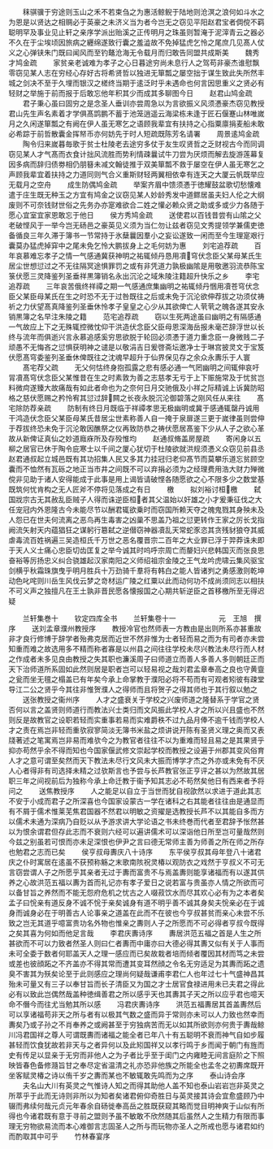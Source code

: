 <!-- { "loadSidebar": true } -->
　　秣骐骥于穷途则玉山之禾不若束刍之为惠活鲸鲵于陆地则沧溟之浪何如斗水之为恩是以贤达之相赒必于英豪之未济义当为者今岂无之窃见平阳赵君宝者倜傥不羁聪明罕及事业见止轩之亲序学派出贻溪之正传明月之珠虽则暂淹于泥滓青云之器必不久在于尘埃顷因旅病之纒绵遂致行囊之羞澁故不免掉猛虎乞怜之尾庶几见髙人仗义之心弹铗朱门既曰闻风而至钓鼇沧海无令载月而归敢告同盟共成斯美
　　魏秀才鸠金疏
　　家贫亲老诚难为孝子之心日暮途穷尚未息行人之驾苟非豪杰谁慰飘零窃见某人志在穷经心存好古将希贤哲以独进无箪瓢之屡空拙于谋生致此失所然丰城之剑决不至于久埋而银汉之槎终当期于逺泛时乎未遇命也何言因思重义之贤必有轻财之举施于前而报于后敢忘他年积其少而成其多聊图今日
　　赵君山鸠金疏
　　君子秉心虽曰固穷之是念圣人垂训亦尝周急以为言欲振义风须慿豪杰窃见教授君山先生声名素着才学俱髙鹍鹏不蓄于池笼逍遥云海梁栋未逢于匠石偃蹇山林唯嵗月之久闲遂箪瓢之有阙在伊人虽无寒乞之语顾我辈宜有扶持之心指粟廪捐麦船未敢必希踪于前哲散囊金挥帑币亦何妨先于时人短疏既陈芳名请署
　　周景逺鸠金疏
　　陶令归来嵗暮毎歌于贫士杜陵老去途穷多仗于友生叹贤哲之乏财视古今而同调窃见某人才气髙而衣食计拙风流胜而势利情疎曩试牛刀尝为厌烦而解去旋游莲幕复因多病而辞归债劵相仍朋簮未减文翰徒推于双美箪瓢不救于屡空在伊人虽无寒乞之声顾我辈宜着扶持之力道同则气合义重斯财轻两翼相依幸有连天之大厦云帆既举应无载月之空舟
　　成生防偶鸠金疏
　　举案齐眉中馈须慿于徳耀鼓盆歌切愁懐难遣于庄生既无种玉之方宜有鸠金之议窃见某人妙龄秀发中道鳏居虽夫妇人伦之大纲废则不可奈钱财世俗之先务办亦寔难欲合二姓之懽必赖众贤之助或多或少力各随于愿心宜室宜家恩敢忘于他日
　　侯方秀鸠金疏
　　送使君以百钱昔尝有山隂之父老破悭风于一举今岂无砀邑之豪英见义须为当仁勿让兹者窃见文秀提领学兼儒吏徳备循良三年久滞于簿书一节常持于氷蘖曩因羣小之妄讼遂致一闲而至今生理寔艰行囊莫办猛虎掉穽中之尾未免乞怜大鹏拔身上之毛何妨为惠
　　刘宅追荐疏
　　百年哀慕难忘孝子之情一气感通冀获神明之祐辄倾丹恳用凟穹伏念臣父某母某氏生居尘世想愆过之不无往隔冥途惧罪罚之或有非凭道力孰极幽隂是用敬邀羽流恭陈宝箓伏愿三灵降鉴列圣垂祥黒簿销名永出沉沦之域朱陵注籍超升快乐之乡
　　李宅追荐疏
　　三年哀苦俄终祥禫之期一气感通庶集幽明之祐辄倾丹悃用凟苍穹伏念臣父某臣母某氏在生之时恐不无于过咎既往之后或未免于沉沦欲伸荐拔之功须仗祷祈之力伏望髙真降鉴列圣垂休怜孝子皇皇之心少从其欲俾亡人茕茕之魄各遂其安永销黒簿之名早注朱陵之籍
　　范宅追荐疏
　　窃以生死两途虽曰幽明之有隔感通一气故应上下之无殊辄控微忱仰干洪造伏念臣父臣母恩深海岳报未毫芒辞浮世以长终与流年而俱逝兴言永慕追感奚穷思欲脱于轮回必须慿于道力重念臣一身微贱二子顽愚不无悔吝之愆惧获明神之谴是以敬涓吉日爰啓斋坛邀净士于琳宫披灵文于宝笈伏愿髙穹委鉴列圣垂休俾既往之沈魂早超升于仙界保见存之余众永夀乐于人寰
　　髙宅荐父疏
　　无父何怙终身抱孤露之悲有感必通一气罔幽明之间辄伸哀吁冐凟髙穹伏念臣父某惟昔在生之时素敦为善之志慈孝无亏于上下赈施常及于忧贫岂料微疴遂臻大故痛哉有如此者命也为之奈何日月交驰俄及小祥之际精诚上诉冀防昭格之慈伏愿赐之矜怜宥其愆过辞闗之长夜永脱沉沦御碧落之刚风任从来往
　　髙宅除防荐亲疏
　　防制有终日月既临于祥禫孝思无极幽明或冀于感通辄罄丹诚用干鸿造伏念臣父某臣母某氏昔居尘世素称善人自一掩于泉扉遂三更于嵗律虽则尝伸于荐拔终恐未免于沉沦敢因醮祭之仪再致防恭之祷伏愿居髙鉴下少从人子之欲心革故从新俾证真仙之妙道廕庥所及存殁惟均
　　赵通叔脩盖房屋疏
　　寄闲身以五柳之居官已休于陶令庇寒士以千间之厦心犹切于杜陵欲就洪规须慿义众窃见前县丞赵君通叔起立城邑既有其功招集人民又多其力挂冠归老仰髙节而莫攀乐道忘贫顾空囊而不恤然有瓦砾之地正当市井之间既不可以弃捐必须为之经理费用浩大财力殚微傥非见助于诸人安得能成于此事是用上谒皆请破悭各随愿欲之心不限多少之数堂基既筑何忧肯构之无人匠斧不停将见落成之有日
　　檄
　　拟刘裕讨桓檄
　　弑国戕宗古无其赦乱臣贼子人得而诛逆臣桓者其父温始以奸雄之小才爰秉征伐之大任宠冠内外恩隆古今未能尽节以酬君辄欲乗时而窃国所赖天夺之魄鬼戮其身殃未及人怨已在世夫何流离之恶鸟再生毒害之凶巢不思盖乃祖之愆更转作王家之厉长戈指阙流矢射天内蕴猖狂之谋躬行簒弑之逆僣窃神器凟乱天常蛇豕恣其贪残豺狼夺其威虐毒流百姓祸遍三吴造桓氏千万世之恶名覆晋宗二百年之大业罪已浮于羿莽诛未即于天人义士痛心忠臣切齿匡复之举今诚其时呜呼宗周亡而嫠妇兴悲韩国灭而张良思奋裕等厉扬忠义纠合骁雄起汉家南阳之义师绍祖宗金陵之王气龙吟虎啸云集风驱宝剑横乎秋霜珠旗曳乎明月胜兵十万劲骑千羣将有韩白之能人皆诸刿之勇感激则乾坤动色叱咤则川岳生风伐云梦之竒材运广陵之红粟以此而动何功不成尚须同志以相扶不可义声之独擅凡在王土孰非晋民愿各懐报国之心期共斩逆臣之首移檄所至无得迟疑










　　兰轩集巻十
　　钦定四库全书
　　兰轩集卷十一　　　　　　元　王旭　撰序
　　送刘孟章濮州教授序
　　教授冷官也然师表一方教由是出则所系亦甚重故非才良行修博于辞学者殆弗克居而近世不然非惟为士者轻而易之而为有司者亦未尝知重而难之故选用多不精而称者寡是以州县之间往往学校未尽兴教法未尽行而人材之作成者未多见良由教授之失其职也濂溪周子曰师道立而善人多善人多则朝廷正而天下治师道所系固如此然则居是职者岂可以轻易视之哉刘君孟章奉高之良也守黄韲之瓮而坐无氊之榻盖已有年矣今承上命掌教于濮阳必将不苟而有可观者矧彼有疎堂导江二公之贤乎今其往非惟贺濮人之得师而且将贺子之得其师也于其行叙以勉之
　　送张教授之衞州序
　　人才之盛衰关于学校之兴废师道之隆替系于学官之贤否何以言之盖贤则师道行而教法兴士类归而文风振此学校人才之所以兴且盛也不然则反是故教官之设职若轻而实重事若易而实难爵秩不过九品月俸不逾千钱而学校人才之责在焉岂非轻而重欤寂寥简淡无簿书米盐之烦讲说开陈有圣贤义理之奥而又表牋著述之笔寓焉岂非易而难欤今之为教官者往往不以为重难而轻且易之是其果贤乎抑亦苟然乎余不得而知也今国家偃武修文崇起学校而教授之设遍于州郡其变风俗育人才之意可谓至矣然而天下教法未尽行文风未大振而博学才杰之外亦或未免有不厌人心者得非有司选择未精之过欤斯言也予尝与长芦教官张正亨评之甚以为然故其居职三年之间视前后为独称今承上命迁教于衞予知其志必不苟然矣他日有西来者予将问之
　　送焦教授序
　　人之能足以自立于当世而犹自视欿然以求进于道此其志不安于小成而君子之所深喜也今国家设蒙古一学在诸科之右其能者往往由是通显而有不屑于儒术惟莱芜焦君国器不然君以明敏之资擢是选教授长芦不以其能自多而方以儒术未通为深病乃自贬以从予游求讲大学论语之书未终巻而代者至君辞予怅然甚以为恨余谓君但存此志而不衰则六经可以遍讲儒术可以深诣他日所至岂可量哉然则今兹之别虽若可恨而亦未足深恨也伊尹之言曰德无常师主善为师善之所在师之所存也勉君之志而已矣
　　侯亨叔母夀庆八十诗序
　　东平侯亨叔其母年登八十诸君庆之仆时寓居在逺虽不获预称觞之末歌南陔祝灵椿以观防衣之戏然于亨叔义不可无言窃尝谓人子之所愿乎其亲者无过于夀而富贵不与焉盖夀则能享诸福而有以遂其供养之心故洪范五福以夀为首而礼记亦有孝子爱日之说若富与贵虽亦人情之所欲而可以备甘旨之养然而不能无怨府危机之忧古之人啜菽饮水而尽其欢心必有为之本者矣孟子曰恱亲有道反身不诚不恱于亲矣诚身有道不明乎善不诚其身矣夫恱亲必在于诚身而诚身必在于明善古人论事亲之道盖在此而不在彼也今亨叔甚贫而亲心未尝不乐致之岂无其道乎噫富贵功名外物也惟亲之夀则人子之所愿而不可必得者亨叔今既得之矣其喜为何如而他足言哉
　　李君庆夀诗序
　　夀居洪范五福之首是人生之所甚欲而不可以力致者然圣人则曰仁者夀而中庸亦曰大德必得其夀又似有关于人事而未可全委于数者何耶盖天人之理一感应而已矣故栽者培而倾者覆因其材而笃之未尝或差也彼顔跖之不齐盖亦不得其常而遭其变耳然顔之令名无穷适足为其夀而跖之遗臭不害其为殀矣论至于此则感应之理尚何疑哉谦甫李君仁人也年过七十气盛神昌其殆未可量又有三子以奉甘旨而长子清臣又为国之才士居官食禄进用未已夫君之得此必有以致此岂偶然哉盖种徳缉善君之所以感乎天也其夀其子天之所以应乎君也噫天命不僭今而往尤当勉其所以感
　　冯君庆夀诗序
　　洪范五福夀居其首盖夀然后可以享诸福苟非天之所与者有以极其气数之盛而异于常则亦未可以人力致也然幸而夀矣乃或子孙之不肖奉养之或阙甚至于穷独病苦而无以如其所欲则亦何贵于夀哉鲸川冯君国祥之尊人可谓既夀而诸福之能全者已年八十有五聪明不衰而神气自如步履甚轻而饮食犹故若非天与之者异何以及此矧国祥又以孝行鸣于乡而闻于朝门有旌而史有传足以显亲于无穷而非他人之为子者比乎至于闺门之内雍睦无间言庭阶之下照映皆春色备修瀡旨甘之奉尽定省温清之礼亦恐非他族之所能全也孟冬之初夀席既开坐客赋灵椿之诗以侑千岁之夀而某也不敏辄敢先鸣而为之序
　　泰山诗会序
　　夫名山大川有英灵之气惟诗人知之而得其助他人盖不知也泰山岩岩岂非英灵之所萃乎于此而无诗则非所以为知者矣诸君俯仰奇胜日与英灵接其诗会宜愈盛顾乃中辍而弗续何哉元贞元年春余自砀徙奉高岳之胜既获窥其略而觉目明神爽于山似有所得也今诸君既有意于寻前之盟则予虽不敏敢不欣然随其后虽然人之生精力有限而事理无穷物欲易流而本心难御言志固圣人之所与而玩物亦圣人之所戒也愿与诸君如约而酌取其中可乎
　　竹林春宴序
